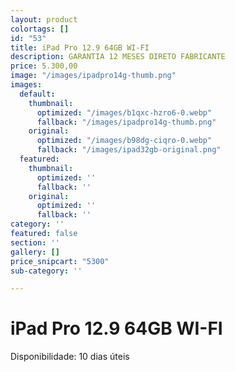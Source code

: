 ```yaml
---
layout: product
colortags: []
id: "53"
title: iPad Pro 12.9 64GB WI-FI
description: GARANTIA 12 MESES DIRETO FABRICANTE
price: 5.300,00
image: "/images/ipadpro14g-thumb.png"
images:
  default:
    thumbnail:
      optimized: "/images/b1qxc-hzro6-0.webp"
      fallback: "/images/ipadpro14g-thumb.png"
    original:
      optimized: "/images/b98dg-ciqro-0.webp"
      fallback: "/images/ipad32gb-original.png"
  featured:
    thumbnail:
      optimized: ''
      fallback: ''
    original:
      optimized: ''
      fallback: ''
category: ''
featured: false
section: ''
gallery: []
price_snipcart: "5300"
sub-category: ''

---
```

# iPad Pro 12.9 64GB WI-FI

Disponibilidade: 10 dias úteis